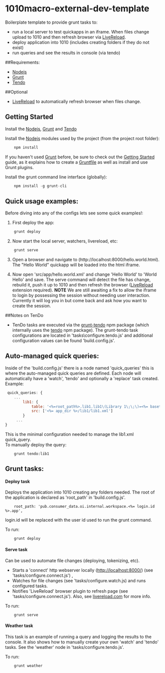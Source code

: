 # 1010macro-external-dev-template
Boilerplate template to provide grunt tasks to:
* run a local server to test quickapps in an iframe. When files change upload to 1010 and then refresh browser via [LiveReload](http://livereload.com/).
* deploy application into 1010 (includes creating folders if they do not exist)
* run queries and see the results in console (via tendo)


##Requirements:
* [Nodejs](http://nodejs.org/)
* [Grunt](http://gruntjs.com/)
* [Tendo](http://www.1010data.com/)

##Optional
* [LiveReload](http://livereload.com/) to automatically refresh browser when files change. 

## Getting Started
Install the [Nodejs](http://nodejs.org/), [Grunt](http://gruntjs.com/) and [Tendo](http://www.1010data.com/)  


Install the [Nodejs](http://nodejs.org/) modules used by the project (from the project root folder):
```js
    npm install
```    


If you haven't used [Grunt](http://gruntjs.com/) before, be sure to check out the [Getting Started](http://gruntjs.com/getting-started) guide, as it explains how to create a [Gruntfile](http://gruntjs.com/sample-gruntfile) as well as install and use Grunt plugins.

Install the grunt command line interface (globally):
```js
    npm install -g grunt-cli
```    

## Quick usage examples:
Before diving into any of the configs lets see some quick examples!:
 
1. First deploy the app:
```js
    grunt deploy
```    

2. Now start the local server, watchers, livereload, etc:
```js
    grunt serve    
```
    
3. Open a browser and navigate to (http://localhost:8000/hello.world.html). The "Hello World" quickapp will be loaded into the html iframe.

4. Now open 'src/app/hello.world.xml' and change 'Hello World' to 'World Hello' and save.  The serve command will detect the file has change, rebuild it, push it up to 1010 and then refresh the browser ([LiveReload](http://livereload.com/) extension required).
**NOTE** We are still awaiting a fix to allow the iframe to login by possessing the session without needing user interaction.  Currently it will log you in but come back and ask how you want to create the session.   
   
   
##Notes on TenDo
* TenDo tasks are executed via the [grunt-tendo](https://www.npmjs.com/package/grunt-tendo) npm package (which internally uses the [tendo](https://www.npmjs.com/package/tendo) npm package).   The grunt-tendo task configurations are located in 'tasks\configure.tendo.js' and additional configuration values can be found 'build.config.js'. 

## Auto-managed quick queries:
Inside of the 'build.config.js' there is a node named 'quick_queries' this is where the auto-managed quick queries are defined.  Each node will automatically have a 'watch', 'tendo' and optionally a 'replace' task created.  
Example:
```js
 quick_queries: {
    ...
        lib1: {
            table: '<%=root_path%>.lib1.lib1\(Library 1\;\;\)=<%= basetable %>',
            src: ['<%= app_dir %>/lib1/lib1.xml']
        }
     ...
}
```
This is the minimal configuration needed to manage the lib1.xml quick_query.  
To manually deploy the query:
```
    grunt tendo:lib1
```


## Grunt tasks:

#### Deploy task
Deploys the application into 1010 creating any folders needed.  The root of the application is declared as 'root_path' in 'build.config.js'.
```
    root_path: 'pub.consumer_data.oi.internal.workspace.<%= login.id %>.app',
``` 
 login.id will be replaced with the user id used to run the grunt command.
 
 
 To run:
 ```
     grunt deploy
 ```    

#### Serve task
Can be used to automate file changes (deploying, tokenizing, etc). 

* Starts a 'connect' http webserver locally ([http://localhost:8000/](http://localhost:8000/)) (see 'tasks/configure.connect.js') ,
* Watches for file changes (see 'tasks/configure.watch.js) and runs configured tasks.
* Notifies 'LiveReload' browser plugin to refresh page (see 'tasks/configure.connect.js').  Also, see [livereload.com](http://livereload.com) for more info.

To run:
```
    grunt serve
```    

#### Weather task
This task is an example of running a query and logging the results to the console. It also shows how to manually create your own 'watch' and 'tendo' tasks. See the 'weather' node in 'tasks/configure.tendo.js'. 

To run:
```
    grunt weather
```